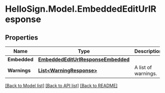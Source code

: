 # HelloSign.Model.EmbeddedEditUrlResponse

## Properties

Name | Type | Description | Notes
------------ | ------------- | ------------- | -------------
**Embedded** | [**EmbeddedEditUrlResponseEmbedded**](EmbeddedEditUrlResponseEmbedded.md) |    | [optional] 
**Warnings** | [**List&lt;WarningResponse&gt;**](WarningResponse.md) |  A list of warnings.  | [optional] 

[[Back to Model list]](../README.md#documentation-for-models) [[Back to API list]](../README.md#documentation-for-api-endpoints) [[Back to README]](../README.md)

